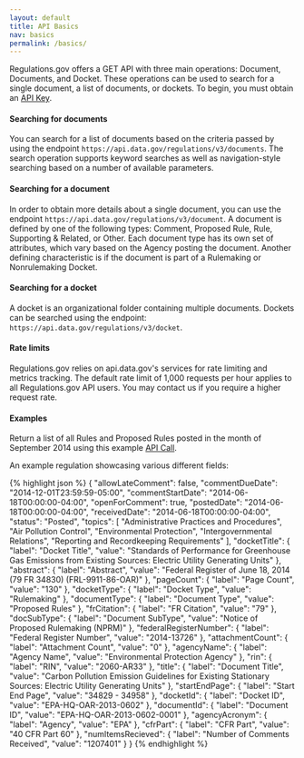 ```yaml
---
layout: default
title: API Basics
nav: basics
permalink: /basics/
---
```

Regulations.gov offers a GET API with three main operations: Document, Documents, and Docket. These operations can be used to search for a single document, a list of documents, or dockets. To begin, you must obtain an [API Key]({{site.baseurl}}/key/).

#### Searching for documents
You can search for a list of documents based on the criteria passed by using the endpoint ```https://api.data.gov/regulations/v3/documents```. The search operation supports keyword searches as well as navigation-style searching based on a number of available parameters. 

#### Searching for a document
In order to obtain more details about a single document, you can use the endpoint ```https://api.data.gov/regulations/v3/document```. A document is defined by one of the following types: Comment, Proposed Rule, Rule, Supporting & Related, or Other. Each document type has its own set of attributes, which vary based on the Agency posting the document. Another defining characteristic is if the document is part of a Rulemaking or Nonrulemaking Docket. 

#### Searching for a docket
A docket is an organizational folder containing multiple documents. Dockets can be searched using the endpoint: ```https://api.data.gov/regulations/v3/docket```.

#### Rate limits
Regulations.gov relies on api.data.gov's services for rate limiting and metrics tracking. The default rate limit of 1,000 requests per hour applies to all Regulations.gov API users. You may contact us if you require a higher request rate.

#### Examples
Return a list of all Rules and Proposed Rules posted in the month of September 2014 using this example [API Call](http://api.data.gov/regulations/v3/documents.json?rpp=25&po=0&dct=PR%252BFR&pd=09%257C01%257C14-09%257C30%257C14&encoded=1&api_key=DEMO_KEY).

An example regulation showcasing various different fields:

{% highlight json %}
{
  "allowLateComment": false,
  "commentDueDate": "2014-12-01T23:59:59-05:00",
  "commentStartDate": "2014-06-18T00:00:00-04:00",
  "openForComment": true,
  "postedDate": "2014-06-18T00:00:00-04:00",
  "receivedDate": "2014-06-18T00:00:00-04:00",
  "status": "Posted",
  "topics": [
    "Administrative Practices and Procedures",
    "Air Pollution Control",
    "Environmental Protection",
    "Intergovernmental Relations",
    "Reporting and Recordkeeping Requirements"
  ],
  "docketTitle": {
    "label": "Docket Title",
    "value": "Standards of Performance for Greenhouse Gas Emissions from Existing Sources: Electric Utility Generating Units"
  },
  "abstract": {
    "label": "Abstract",
    "value": "Federal Register of June 18, 2014 (79 FR 34830) (FRL-9911-86-OAR)"
  },
  "pageCount": {
    "label": "Page Count",
    "value": "130"
  },
  "docketType": {
    "label": "Docket Type",
    "value": "Rulemaking"
  },
  "documentType": {
    "label": "Document Type",
    "value": "Proposed Rules"
  },
  "frCitation": {
    "label": "FR Citation",
    "value": "79"
  },
  "docSubType": {
    "label": "Document SubType",
    "value": "Notice of Proposed Rulemaking (NPRM)"
  },
  "federalRegisterNumber": {
    "label": "Federal Register Number",
    "value": "2014-13726"
  },
  "attachmentCount": {
    "label": "Attachment Count",
    "value": "0"
  },
  "agencyName": {
    "label": "Agency Name",
    "value": "Environmental Protection Agency"
  },
  "rin": {
    "label": "RIN",
    "value": "2060-AR33"
  },
  "title": {
    "label": "Document Title",
    "value": "Carbon Pollution Emission Guidelines for Existing Stationary Sources: Electric Utility Generating Units"
  },
  "startEndPage": {
    "label": "Start End Page",
    "value": "34829 - 34958"
  },
  "docketId": {
    "label": "Docket ID",
    "value": "EPA-HQ-OAR-2013-0602"
  },
  "documentId": {
    "label": "Document ID",
    "value": "EPA-HQ-OAR-2013-0602-0001"
  },
  "agencyAcronym": {
    "label": "Agency",
    "value": "EPA"
  },
  "cfrPart": {
    "label": "CFR Part",
    "value": "40 CFR Part 60"
  },
  "numItemsRecieved": {
    "label": "Number of Comments Received",
    "value": "1207401"
  }
}
{% endhighlight %}

<body id="basics"></body>
